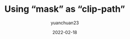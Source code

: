 ---
author: yuanchuan23
date: 2022-02-18
permalink: false
tags:
  - svg
  - css
target_url: https://yuanchuan.dev/using-mask-as-clip-path
title: Using “mask” as “clip-path”
---